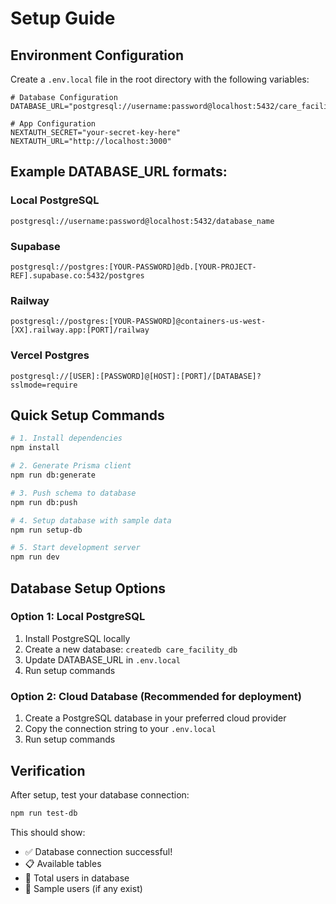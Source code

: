 # Setup Guide

## Environment Configuration

Create a `.env.local` file in the root directory with the following variables:

```env
# Database Configuration
DATABASE_URL="postgresql://username:password@localhost:5432/care_facility_db"

# App Configuration
NEXTAUTH_SECRET="your-secret-key-here"
NEXTAUTH_URL="http://localhost:3000"
```

## Example DATABASE_URL formats:

### Local PostgreSQL
```
postgresql://username:password@localhost:5432/database_name
```

### Supabase
```
postgresql://postgres:[YOUR-PASSWORD]@db.[YOUR-PROJECT-REF].supabase.co:5432/postgres
```

### Railway
```
postgresql://postgres:[YOUR-PASSWORD]@containers-us-west-[XX].railway.app:[PORT]/railway
```

### Vercel Postgres
```
postgresql://[USER]:[PASSWORD]@[HOST]:[PORT]/[DATABASE]?sslmode=require
```

## Quick Setup Commands

```bash
# 1. Install dependencies
npm install

# 2. Generate Prisma client
npm run db:generate

# 3. Push schema to database
npm run db:push

# 4. Setup database with sample data
npm run setup-db

# 5. Start development server
npm run dev
```

## Database Setup Options

### Option 1: Local PostgreSQL
1. Install PostgreSQL locally
2. Create a new database: `createdb care_facility_db`
3. Update DATABASE_URL in `.env.local`
4. Run setup commands

### Option 2: Cloud Database (Recommended for deployment)
1. Create a PostgreSQL database in your preferred cloud provider
2. Copy the connection string to your `.env.local`
3. Run setup commands

## Verification

After setup, test your database connection:

```bash
npm run test-db
```

This should show:
- ✅ Database connection successful!
- 📋 Available tables
- 👥 Total users in database
- 👤 Sample users (if any exist)
